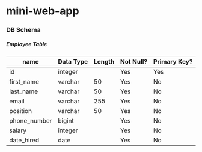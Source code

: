 # mini-web-app

### DB Schema
##### Employee Table
| name         | Data Type | Length | Not Null? | Primary Key? |
| ------------ | ----------| ------ | --------- | ------------ |
| id           | integer   |        | Yes       | Yes          |
| first_name   | varchar   | 50     | Yes       | No           |
| last_name    | varchar   | 50     | Yes       | No           |
| email        | varchar   | 255    | Yes       | No           |
| position     | varchar   | 50     | Yes       | No           |
| phone_number | bigint    |        | Yes       | No           |
| salary       | integer   |        | Yes       | No           |
| date_hired   | date      |        | Yes       | No           |
